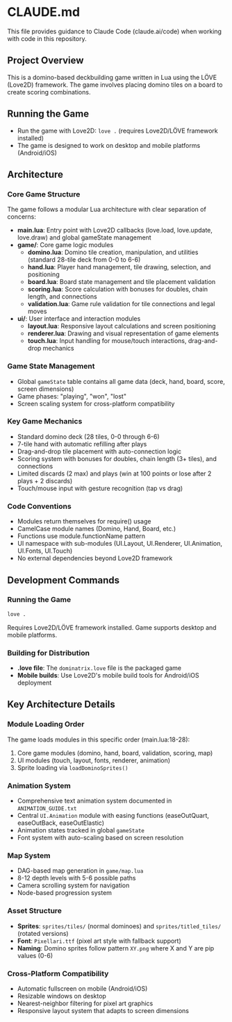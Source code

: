 # CLAUDE.md

This file provides guidance to Claude Code (claude.ai/code) when working with code in this repository.

## Project Overview
This is a domino-based deckbuilding game written in Lua using the LÖVE (Love2D) framework. The game involves placing domino tiles on a board to create scoring combinations.

## Running the Game
- Run the game with Love2D: `love .` (requires Love2D/LÖVE framework installed)
- The game is designed to work on desktop and mobile platforms (Android/iOS)

## Architecture

### Core Game Structure
The game follows a modular Lua architecture with clear separation of concerns:

- **main.lua**: Entry point with Love2D callbacks (love.load, love.update, love.draw) and global gameState management
- **game/**: Core game logic modules
  - **domino.lua**: Domino tile creation, manipulation, and utilities (standard 28-tile deck from 0-0 to 6-6)
  - **hand.lua**: Player hand management, tile drawing, selection, and positioning
  - **board.lua**: Board state management and tile placement validation
  - **scoring.lua**: Score calculation with bonuses for doubles, chain length, and connections
  - **validation.lua**: Game rule validation for tile connections and legal moves
- **ui/**: User interface and interaction modules
  - **layout.lua**: Responsive layout calculations and screen positioning
  - **renderer.lua**: Drawing and visual representation of game elements
  - **touch.lua**: Input handling for mouse/touch interactions, drag-and-drop mechanics

### Game State Management
- Global `gameState` table contains all game data (deck, hand, board, score, screen dimensions)
- Game phases: "playing", "won", "lost"
- Screen scaling system for cross-platform compatibility

### Key Game Mechanics
- Standard domino deck (28 tiles, 0-0 through 6-6)
- 7-tile hand with automatic refilling after plays
- Drag-and-drop tile placement with auto-connection logic
- Scoring system with bonuses for doubles, chain length (3+ tiles), and connections
- Limited discards (2 max) and plays (win at 100 points or lose after 2 plays + 2 discards)
- Touch/mouse input with gesture recognition (tap vs drag)

### Code Conventions
- Modules return themselves for require() usage
- CamelCase module names (Domino, Hand, Board, etc.)
- Functions use module.functionName pattern
- UI namespace with sub-modules (UI.Layout, UI.Renderer, UI.Animation, UI.Fonts, UI.Touch)
- No external dependencies beyond Love2D framework

## Development Commands

### Running the Game
```bash
love .
```
Requires Love2D/LÖVE framework installed. Game supports desktop and mobile platforms.

### Building for Distribution
- **.love file**: The `dominatrix.love` file is the packaged game
- **Mobile builds**: Use Love2D's mobile build tools for Android/iOS deployment

## Key Architecture Details

### Module Loading Order
The game loads modules in this specific order (main.lua:18-28):
1. Core game modules (domino, hand, board, validation, scoring, map)
2. UI modules (touch, layout, fonts, renderer, animation)
3. Sprite loading via `loadDominoSprites()`

### Animation System
- Comprehensive text animation system documented in `ANIMATION_GUIDE.txt`
- Central `UI.Animation` module with easing functions (easeOutQuart, easeOutBack, easeOutElastic)
- Animation states tracked in global `gameState`
- Font system with auto-scaling based on screen resolution

### Map System
- DAG-based map generation in `game/map.lua`
- 8-12 depth levels with 5-6 possible paths
- Camera scrolling system for navigation
- Node-based progression system

### Asset Structure
- **Sprites**: `sprites/tiles/` (normal dominoes) and `sprites/titled_tiles/` (rotated versions)
- **Font**: `Pixellari.ttf` (pixel art style with fallback support)
- **Naming**: Domino sprites follow pattern `XY.png` where X and Y are pip values (0-6)

### Cross-Platform Compatibility
- Automatic fullscreen on mobile (Android/iOS)
- Resizable windows on desktop
- Nearest-neighbor filtering for pixel art graphics
- Responsive layout system that adapts to screen dimensions